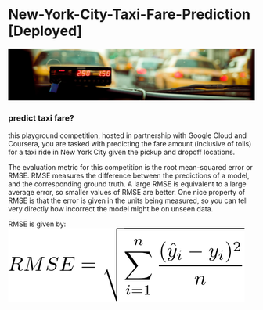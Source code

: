 # New-York-City-Taxi-Fare-Prediction [Deployed]

![alt text](https://github.com/rushidarge/New-York-City-Taxi-Fare-Prediction/blob/main/img/header.png?raw=true)
### predict taxi fare?

this playground competition, hosted in partnership with Google Cloud and Coursera, you are tasked with predicting the fare amount (inclusive of tolls) for a taxi ride in New York City given the pickup and dropoff locations.

The evaluation metric for this competition is the root mean-squared error or RMSE. RMSE measures the difference between the predictions of a model, and the corresponding ground truth. A large RMSE is equivalent to a large average error, so smaller values of RMSE are better. One nice property of RMSE is that the error is given in the units being measured, so you can tell very directly how incorrect the model might be on unseen data.

RMSE is given by: ![alt text](https://github.com/rushidarge/New-York-City-Taxi-Fare-Prediction/blob/main/img/rmse.png?raw=true)
